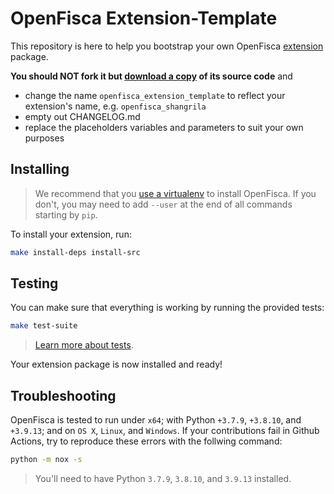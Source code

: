 # OpenFisca Extension-Template

This repository is here to help you bootstrap your own OpenFisca [extension](http://openfisca.org/doc/contribute/extensions.html) package.

**You should NOT fork it but [download a copy](https://github.com/openfisca/extension-template/archive/master.zip) of its source code** and
- change the name `openfisca_extension_template` to reflect your extension's name, e.g. `openfisca_shangrila`
- empty out CHANGELOG.md
- replace the placeholders variables and parameters to suit your own purposes

## Installing

> We recommend that you [use a virtualenv](https://github.com/openfisca/country-template/blob/master/README.md#setting-up-a-virtual-environment-with-pew) to install OpenFisca. If you don't, you may need to add `--user` at the end of all commands starting by `pip`.

To install your extension, run:

```sh
make install-deps install-src
```

## Testing

You can make sure that everything is working by running the provided tests:

```sh
make test-suite
```

> [Learn more about tests](http://openfisca.org/doc/coding-the-legislation/writing_yaml_tests.html).

Your extension package is now installed and ready!

## Troubleshooting

OpenFisca is tested to run under `x64`; with Python `+3.7.9`, `+3.8.10`, and 
`+3.9.13`; and on `OS X`, `Linux`, and `Windows`. If your contributions fail 
in Github Actions, try to reproduce these errors with the follwing command:

```sh
python -m nox -s
```

> You'll need to have Python `3.7.9`, `3.8.10`, and `3.9.13` installed.